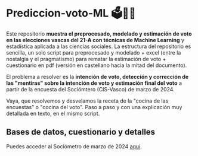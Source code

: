 # Prediccion-voto-ML 🗳️🤖🧠

Este repositorio **muestra el preprocesado, modelado y estimación de voto en las elecciones vascas del 21-A con técnicas de Machine Learning** y estadística aplicada a las ciencias sociales. La estructura del repositorio es sencilla, un solo script para preprocesado y modelado + excel (entre la nostalgia y el pragmatismo) para rematar la estimación de voto + cuestionario en pdf (versión en castellano hacia la mitad del documento). 

El problema a resolver es la **intención de voto, detección y corrección de las "mentiras" sobre la intención de voto y estimación final del voto** a partir de la encuesta del Sociómtero (CIS-Vasco) de marzo de 2024.

Vaya, que resolvemos y desvelamos la receta de la "cocina de las encuestas" o "cocina del voto". Paso a paso y con una explicación muy detallada en texto, en el mismo script.

## Bases de datos, cuestionario y detalles

Puedes acceder al Sociómetro de marzo de 2024 [aquí](https://www.euskadi.eus/informes-estudios/sociometro-83/web01-s1lehike/es/).
